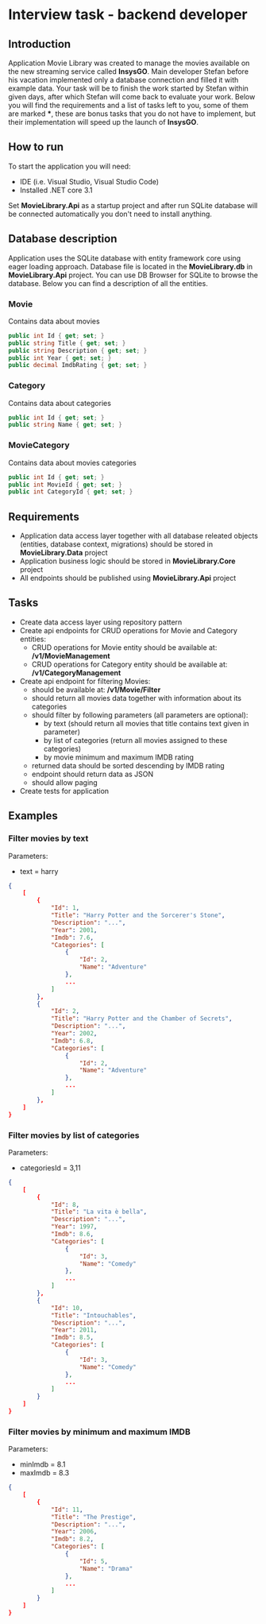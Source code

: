 # Interview task - backend developer

## Introduction

Application Movie Library was created to manage the movies available on the new streaming service called **InsysGO**. Main developer Stefan before his vacation implemented only a database connection and filled it with example data. Your task will be to finish the work started by Stefan within given days, after which Stefan will come back to evaluate your work. Below you will find the requirements and a list of tasks left to you, some of them are marked **\***, these are bonus tasks that you do not have to implement, but their implementation will speed up the launch of **InsysGO**.

## How to run

To start the application you will need:
- IDE (i.e. Visual Studio, Visual Studio Code)
- Installed .NET core 3.1

Set **MovieLibrary.Api** as a startup project and after run SQLite database will be connected automatically you don't need to install anything.

## Database description

Application uses the SQLite database with entity framework core using eager loading approach. Database file is located in the **MovieLibrary.db** in **MovieLibrary.Api** project. You can use DB Browser for SQLite to browse the database. Below you can find a description of all the entities.

### Movie
Contains data about movies
```c#
public int Id { get; set; }
public string Title { get; set; }
public string Description { get; set; }
public int Year { get; set; }
public decimal ImdbRating { get; set; }
```

### Category
Contains data about categories
```c#
public int Id { get; set; }
public string Name { get; set; }
```

### MovieCategory
Contains data about movies categories
```c#
public int Id { get; set; }
public int MovieId { get; set; }
public int CategoryId { get; set; }
```

## Requirements

- Application data access layer together with all database releated objects (entities, database context, migrations) should be stored in **MovieLibrary.Data** project
- Application business logic should be stored in **MovieLibrary.Core** project
- All endpoints should be published using **MovieLibrary.Api** project

## Tasks

- Create data access layer using repository pattern
- Create api endpoints for CRUD operations for Movie and Category entities:
    - CRUD operations for Movie entity should be available at: **/v1/MovieManagement**
    - CRUD operations for Category entity should be available at: **/v1/CategoryManagement**
- Create api endpoint for filtering Movies:
    - should be available at: **/v1/Movie/Filter**
    - should return all movies data together with information about its categories
    - should filter by following parameters (all parameters are optional): 
        - by text (should return all movies that title contains text given in parameter)
        - by list of categories (return all movies assigned to these categories)
        - by movie minimum and maximum IMDB rating
    - returned data should be sorted descending by IMDB rating 
    - endpoint should return data as JSON
    - should allow paging
- Create tests for application

## Examples

### Filter movies by text

Parameters:

- text = harry

```json
{
    [
        {
            "Id": 1,
            "Title": "Harry Potter and the Sorcerer's Stone",
            "Description": "...",
            "Year": 2001,
            "Imdb": 7.6,
            "Categories": [
                {
                    "Id": 2,
                    "Name": "Adventure"
                },
                ...
            ]
        },
        {
            "Id": 2,
            "Title": "Harry Potter and the Chamber of Secrets",
            "Description": "...",
            "Year": 2002,
            "Imdb": 6.8,
            "Categories": [
                {
                    "Id": 2,
                    "Name": "Adventure"
                },
                ...
            ]
        },
    ]
}
```

### Filter movies by list of categories

Parameters:

- categoriesId = 3,11

```json
{
    [
        {
            "Id": 8,
            "Title": "La vita è bella",
            "Description": "...",
            "Year": 1997,
            "Imdb": 8.6,
            "Categories": [
                {
                    "Id": 3,
                    "Name": "Comedy"
                },
                ...
            ]
        },
        {
            "Id": 10,
            "Title": "Intouchables",
            "Description": "...",
            "Year": 2011,
            "Imdb": 8.5,
            "Categories": [
                {
                    "Id": 3,
                    "Name": "Comedy"
                },
                ...
            ]
        }
    ]
}
```

### Filter movies by minimum and maximum IMDB

Parameters:

- minImdb = 8.1
- maxImdb = 8.3

```json
{
    [
        {
            "Id": 11,
            "Title": "The Prestige",
            "Description": "...",
            "Year": 2006,
            "Imdb": 8.2,
            "Categories": [
                {
                    "Id": 5,
                    "Name": "Drama"
                },
                ...
            ]
        }
    ]
}
```